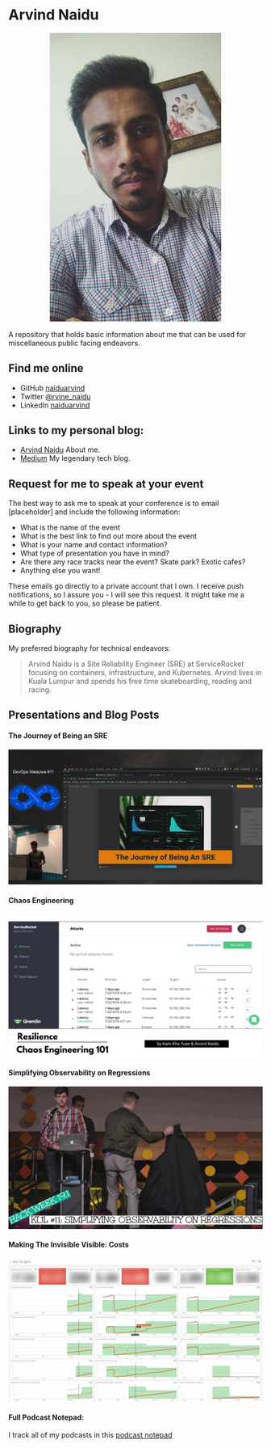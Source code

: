 # Arvind Naidu


<p align="center"><img src="/img/arvind-headshot-selfie.jpg" width="340"></p>


A repository that holds basic information about me that can be used for miscellaneous public facing endeavors.

## Find me online

 - GitHub [naiduarvind](https://github.com/naiduarvind) 
 - Twitter [@rvine_naidu](https://twitter.com/rvine_naidu) 
 - LinkedIn [naiduarvind](https://linkedin.com/naiduarvind) 
 

## Links to my personal blog:

 - [Arvind Naidu](https://naiduarvind.github.io) About me.
 - [Medium](https://medium.com/@arvindnaidu) My legendary tech blog.


## Request for me to speak at your event

The best way to ask me to speak at your conference is to email [placeholder] and include the following information:

 - What is the name of the event
 - What is the best link to find out more about the event
 - What is your name and contact information?
 - What type of presentation you have in mind?
 - Are there any race tracks near the event? Skate park? Exotic cafes?
 - Anything else you want!
 
 These emails go directly to a private account that I own. I receive push notifications, so I assure you - I will see this request. It might take me a while to get back to you, so please be patient. 
 

## Biography 

My preferred biography for technical endeavors:

> Arvind Naidu is a Site Reliability Engineer (SRE) at ServiceRocket focusing on containers, infrastructure, and Kubernetes. Arvind lives in Kuala Lumpur and spends his free time skateboarding, reading and racing.


## Presentations and Blog Posts

#### The Journey of Being an SRE
[![The Journey of Being an SRE](/img/the-journey-of-being-an-sre.png)](https://youtu.be/N8FI0qoouF8?t=2728)

#### Chaos Engineering

[![Chaos Engineering](/img/chaos-engineering.png)](https://app.ludus.one/8fc92dec-9989-4a5b-95b2-820140dc7bd5#1)

#### Simplifying Observability on Regressions

[![Simplifying Observability on Regressions](/img/simplifying-observability-on-regressions.png)](https://app.ludus.one/4cf64f1a-9fde-4354-814f-4d65c514876a#1)

#### Making The Invisible Visible: Costs

[![Making The Invisible Visible - Costs](img/making-the-invisible-visible-costs.jpeg)](https://medium.com/@arvindnaidu/making-the-invisible-visible-costs-66f53c2b5a64)


#### Full Podcast Notepad:

I track all of my podcasts in this [podcast notepad]()
